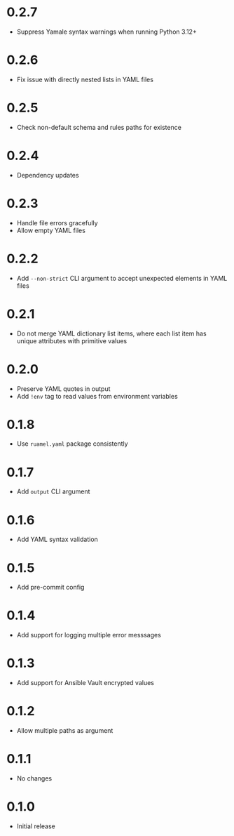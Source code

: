 # 0.2.7

- Suppress Yamale syntax warnings when running Python 3.12+

# 0.2.6

- Fix issue with directly nested lists in YAML files

# 0.2.5

- Check non-default schema and rules paths for existence

# 0.2.4

- Dependency updates

# 0.2.3

- Handle file errors gracefully
- Allow empty YAML files

# 0.2.2

- Add `--non-strict` CLI argument to accept unexpected elements in YAML files

# 0.2.1

- Do not merge YAML dictionary list items, where each list item has unique attributes with primitive values

# 0.2.0

- Preserve YAML quotes in output
- Add `!env` tag to read values from environment variables

# 0.1.8

- Use `ruamel.yaml` package consistently

# 0.1.7

- Add `output` CLI argument

# 0.1.6

- Add YAML syntax validation

# 0.1.5

- Add pre-commit config

# 0.1.4

- Add support for logging multiple error messsages

# 0.1.3

- Add support for Ansible Vault encrypted values

# 0.1.2

- Allow multiple paths as argument

# 0.1.1

- No changes

# 0.1.0

- Initial release
